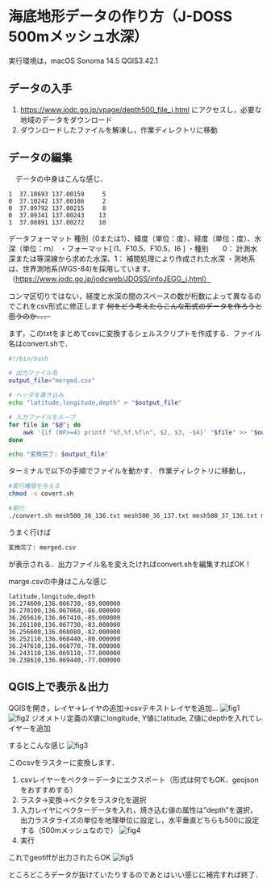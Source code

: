# 海底地形データの作り方（J-DOSS 500mメッシュ水深）

 実行環境は，macOS Sonoma 14.5 QGIS3.42.1
## データの入手
 1. https://www.jodc.go.jp/vpage/depth500_file_j.html にアクセスし，必要な地域のデータをダウンロード
 2. ダウンロードしたファイルを解凍し，作業ディレクトリに移動
## データの編集
　データの中身はこんな感じ．
 ```
 1  37.10693 137.00159     5
0  37.10242 137.00186     2
0  37.09792 137.00215     8
0  37.09341 137.00243    13
1  37.08891 137.00272    10
 ```

データフォーマット
種別（0または1）、緯度（単位：度）、経度（単位：度）、水深（単位：ｍ）
・フォーマット[ I1、F10.5、F10.5、I6 ]
・種別　　0： 計測水深または等深線から求めた水深、1： 補間処理により作成された水深
・測地系は、世界測地系(WGS-84)を採用しています。
（https://www.jodc.go.jp/jodcweb/JDOSS/infoJEGG_j.html）

コンマ区切りではない，経度と水深の間のスペースの数が桁数によって異なるのでこれをcsv形式に修正します
~~何をどう考えたらこんな形式のデータを作ろうと思うのか．．．~~

まず，このtxtをまとめてcsvに変換するシェルスクリプトを作成する．ファイル名はconvert.shで．
```bash:convert.sh
#!/bin/bash

# 出力ファイル名
output_file="merged.csv"

# ヘッダを書き込み
echo "latitude,longitude,depth" > "$output_file"

# 入力ファイルをループ
for file in "$@"; do
    awk '{if (NF>=4) printf "%f,%f,%f\n", $2, $3, -$4}' "$file" >> "$output_file"
done

echo "変換完了: $output_file"
```

ターミナルで以下の手順でファイルを動かす．
作業ディレクトリに移動し，
```bash
#実行権限を与える
chmod -x covert.sh
```
```bash
#実行
./convert.sh mesh500_36_136.txt mesh500_36_137.txt mesh500_37_136.txt mesh500_37_137.txt 
```
うまく行けば
```bash
変換完了: merged.csv
```
が表示される．出力ファイル名を変えたければconvert.shを編集すればOK！

marge.csvの中身はこんな感じ
```csv
latitude,longitude,depth
36.274600,136.066730,-89.000000
36.270100,136.067060,-86.000000
36.265610,136.067410,-85.000000
36.261100,136.067730,-83.000000
36.256600,136.068080,-82.000000
36.252110,136.068440,-80.000000
36.247610,136.068770,-78.000000
36.243110,136.069110,-77.000000
36.238610,136.069440,-77.000000
```

## QGIS上で表示＆出力
QGISを開き，レイヤ→レイヤの追加→csvテキストレイヤを追加...
![fig1](https://github.com/user-attachments/assets/e6587366-b4d9-4523-ad69-eb8368d2ac34)
![fig2](https://github.com/user-attachments/assets/8ba25144-84f5-48d7-be4b-f1baa24e5bac)
ジオメトリ定義のX値にlongitude, Y値にlatitude, Z値にdepthを入れてレイヤーを追加

するとこんな感じ
![fig3](https://github.com/user-attachments/assets/3e4a6d62-99ee-4641-be0a-3f5b52a6add3)

このcsvをラスターに変換します．
1. csvレイヤーをベクターデータにエクスポート（形式は何でもOK．geojsonをおすすめする）
2. ラスタ→変換→ベクタをラスタ化を選択
3. 入力レイヤにベクターデータを入れ，焼き込む値の属性は”depth”を選択，出力ラスタライズの単位を地理単位に設定し，水平垂直どちらも500に設定する（500mメッシュなので）
![fig4](https://github.com/user-attachments/assets/950a84d6-bb51-4ef5-8e56-cab21dd007b5)
4. 実行

これでgeotiffが出力されたらOK
![fig5](https://github.com/user-attachments/assets/b66d0f55-0d99-47d5-9e87-196613e63e09)

ところどころデータが抜けていたりするのであとはいい感じに補完すれば終了．